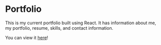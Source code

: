 # Portfolio

This is my current portfolio built using React. It has information about me, my portfolio, resume, skills, and contact information. 

You can view it [here](https://alyssavoccia.github.io/)!